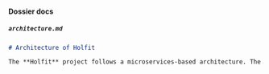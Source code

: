
#### Dossier **docs**

##### `architecture.md`
```markdown
# Architecture of Holfit

The **Holfit** project follows a microservices-based architecture. The frontend is built using React, the mobile app is built using React Native, and the backend APIs are provided through a Node.js/Express service.

